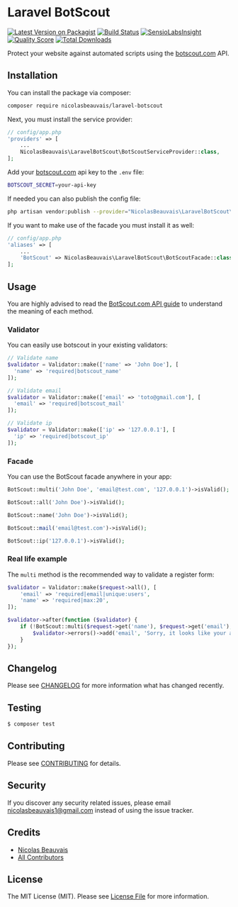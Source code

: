 # Laravel BotScout

[![Latest Version on Packagist](https://img.shields.io/packagist/v/nicolasbeauvais/laravel-botscout.svg?style=flat-square)](https://packagist.org/packages/nicolasbeauvais/laravel-botscout)
[![Build Status](https://img.shields.io/travis/nicolasbeauvais/laravel-botscout/master.svg?style=flat-square)](https://travis-ci.org/nicolasbeauvais/laravel-botscout)
[![SensioLabsInsight](https://img.shields.io/sensiolabs/i/xxxxxxxxx.svg?style=flat-square)](https://insight.sensiolabs.com/projects/xxxxxxxxx)
[![Quality Score](https://img.shields.io/scrutinizer/g/nicolasbeauvais/laravel-botscout.svg?style=flat-square)](https://scrutinizer-ci.com/g/nicolasbeauvais/laravel-botscout)
[![Total Downloads](https://img.shields.io/packagist/dt/nicolasbeauvais/laravel-botscout.svg?style=flat-square)](https://packagist.org/packages/nicolasbeauvais/laravel-botscout)

Protect your website against automated scripts using the [botscout.com](http://botscout.com/) API. 

## Installation

You can install the package via composer:

``` bash
composer require nicolasbeauvais/laravel-botscout
```

Next, you must install the service provider:

```php
// config/app.php
'providers' => [
    ...
    NicolasBeauvais\LaravelBotScout\BotScoutServiceProvider::class,
];
```

Add your [botscout.com](http://botscout.com/getkey.htm) api key to the `.env` file:
```bash
BOTSCOUT_SECRET=your-api-key  
```

If needed you can also publish the config file:
```bash
php artisan vendor:publish --provider="NicolasBeauvais\LaravelBotScout\BotScoutServiceProvider" --tag="config"
```

If you want to make use of the facade you must install it as well:

```php
// config/app.php
'aliases' => [
    ...
    'BotScout' => NicolasBeauvais\LaravelBotScout\BotScoutFacade::class,
];
```

## Usage

You are highly advised to read the [BotScout.com API guide](http://botscout.com/api.htm) to understand the meaning of 
each method.

### Validator

You can easily use botscout in your existing validators:

``` php
// Validate name
$validator = Validator::make(['name' => 'John Doe'], [
  'name' => 'required|botscout_name'
]);

// Validate email
$validator = Validator::make(['email' => 'toto@gmail.com'], [
  'email' => 'required|botscout_mail'
]);

// Validate ip
$validator = Validator::make(['ip' => '127.0.0.1'], [
  'ip' => 'required|botscout_ip'
]);
```

### Facade

You can use the BotScout facade anywhere in your app:

```php
BotScout::multi('John Doe', 'email@test.com', '127.0.0.1')->isValid();

BotScout::all('John Doe')->isValid();

BotScout::name('John Doe')->isValid();

BotScout::mail('email@test.com')->isValid();

BotScout::ip('127.0.0.1')->isValid();
```
### Real life example

The `multi` method is the recommended way to validate a register form:

```php
$validator = Validator::make($request->all(), [
    'email' => 'required|email|unique:users',
    'name' => 'required|max:20',
]);

$validator->after(function ($validator) {
    if (!BotScout::multi($request->get('name'), $request->get('email'), $request->ip())->isValid()) {
        $validator->errors()->add('email', 'Sorry, it looks like your a bot!');
    }
});
```

## Changelog

Please see [CHANGELOG](CHANGELOG.md) for more information what has changed recently.

## Testing

``` bash
$ composer test
```

## Contributing

Please see [CONTRIBUTING](CONTRIBUTING.md) for details.

## Security

If you discover any security related issues, please email nicolasbeauvais1@gmail.com instead of using the issue tracker.

## Credits

- [Nicolas Beauvais](https://github.com/nicolasbeauvais)
- [All Contributors](../../contributors)

## License

The MIT License (MIT). Please see [License File](LICENSE.md) for more information.

